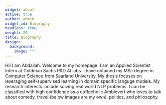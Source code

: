 ```yaml
---
widget: about
active: true
author: admin
widget_id: Biography
headless: true
weight: 20
title: Biography
design:
  background:
    image: ""
---
```

<!--StartFragment-->

Hi! I am Abdallah. Welcome to my homepage. I am an Applied Scientist Intern at Goldman Sachs R&D AI labs. I have obtained my MSc degree in Computer Science from Saarland University. My thesis focuses on leveraging self-supervised learning in domain specific languge models. My research interests include solving real world NLP problems. I can be classified with high confidence as a coffeeholic Ambievert who loves to talk about comedy, travel (below images are my own), politics, and philosophy.

<!--EndFragment-->